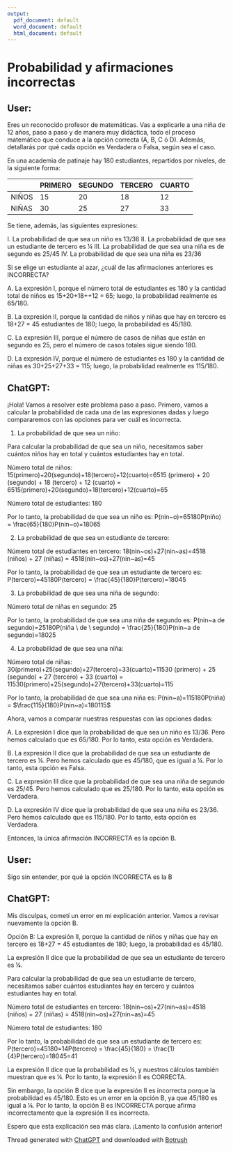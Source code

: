 ```yaml
---
output:
  pdf_document: default
  word_document: default
  html_document: default
---
```

# Probabilidad y afirmaciones incorrectas

## User:
<div class="empty:hidden">Eres un reconocido profesor de matemáticas. Vas a explicarle a una niña de 12 años, paso a paso y de manera muy didáctica, todo el proceso matemático que conduce a la opción correcta (A, B, C ó D). Además, detallarás por qué cada opción es Verdadera o Falsa, según sea el caso.

En una academia de patinaje hay 180 estudiantes, repartidos por niveles, de la siguiente forma:



|       | PRIMERO | SEGUNDO | TERCERO | CUARTO |
|-------|---------|---------|---------|--------|
| NIÑOS |    15   |    20   |    18   |   12   |
| NIÑAS |    30   |    25   |    27   |   33   |

Se tiene, además, las siguientes expresiones:

I. La probabilidad de que sea un niño es 13/36
II. La probabilidad de que sea un estudiante de tercero es ¼
III. La probabilidad de que sea una niña es de segundo es 25/45
IV. La probabilidad de que sea una niña es 23/36

Si se elige un estudiante al azar, ¿cuál de las afirmaciones anteriores es INCORRECTA?

A. La expresión I, porque el número total de estudiantes es 180 y la cantidad total de niños es 15+20+18++12 = 65; luego, la probabilidad realmente es 65/180.

B. La expresión II, porque la cantidad de niños y niñas que hay en tercero es 18+27 = 45 estudiantes de 180; luego, la probabilidad es 45/180.

C. La expresión III, porque el número de casos de niñas que están en segundo es 25, pero el número de casos totales sigue siendo 180.

D. La expresión IV, porque el número de estudiantes es 180 y la cantidad de niñas es 30+25+27+33 = 115; luego, la probabilidad realmente es 115/180.</div>

## ChatGPT:
¡Hola! Vamos a resolver este problema paso a paso. Primero, vamos a calcular la probabilidad de cada una de las expresiones dadas y luego compararemos con las opciones para ver cuál es incorrecta.

1. La probabilidad de que sea un niño:

Para calcular la probabilidad de que sea un niño, necesitamos saber cuántos niños hay en total y cuántos estudiantes hay en total.

Número total de niños:
15(primero)+20(segundo)+18(tercero)+12(cuarto)=6515 (primero) + 20 (segundo) + 18 (tercero) + 12 (cuarto) = 6515(primero)+20(segundo)+18(tercero)+12(cuarto)=65

Número total de estudiantes: 180

Por lo tanto, la probabilidad de que sea un niño es:
P(nin~o)=65180P(niño) = \frac{65}{180}P(nin~o)=18065​

2. La probabilidad de que sea un estudiante de tercero:

Número total de estudiantes en tercero:
18(nin~os)+27(nin~as)=4518 (niños) + 27 (niñas) = 4518(nin~os)+27(nin~as)=45

Por lo tanto, la probabilidad de que sea un estudiante de tercero es:
P(tercero)=45180P(tercero) = \frac{45}{180}P(tercero)=18045​

3. La probabilidad de que sea una niña de segundo:

Número total de niñas en segundo: 25

Por lo tanto, la probabilidad de que sea una niña de segundo es:
P(nin~a de segundo)=25180P(niña \ de \ segundo) = \frac{25}{180}P(nin~a de segundo)=18025​

4. La probabilidad de que sea una niña:

Número total de niñas:
30(primero)+25(segundo)+27(tercero)+33(cuarto)=11530 (primero) + 25 (segundo) + 27 (tercero) + 33 (cuarto) = 11530(primero)+25(segundo)+27(tercero)+33(cuarto)=115

Por lo tanto, la probabilidad de que sea una niña es:
P(nin~a)=115180P(niña) = $\frac{115}{180}P(nin~a)=180115​$

Ahora, vamos a comparar nuestras respuestas con las opciones dadas:

A. La expresión I dice que la probabilidad de que sea un niño es 13/36. Pero hemos calculado que es 65/180. Por lo tanto, esta opción es Verdadera.

B. La expresión II dice que la probabilidad de que sea un estudiante de tercero es ¼. Pero hemos calculado que es 45/180, que es igual a ¼. Por lo tanto, esta opción es Falsa.

C. La expresión III dice que la probabilidad de que sea una niña de segundo es 25/45. Pero hemos calculado que es 25/180. Por lo tanto, esta opción es Verdadera.

D. La expresión IV dice que la probabilidad de que sea una niña es 23/36. Pero hemos calculado que es 115/180. Por lo tanto, esta opción es Verdadera.

Entonces, la única afirmación INCORRECTA es la opción B.

## User:
<div class="empty:hidden">Sigo sin entender, por qué la opción INCORRECTA es la B</div>

## ChatGPT:
Mis disculpas, cometí un error en mi explicación anterior. Vamos a revisar nuevamente la opción B.

Opción B: La expresión II, porque la cantidad de niños y niñas que hay en tercero es 18+27 = 45 estudiantes de 180; luego, la probabilidad es 45/180.

La expresión II dice que la probabilidad de que sea un estudiante de tercero es ¼.

Para calcular la probabilidad de que sea un estudiante de tercero, necesitamos saber cuántos estudiantes hay en tercero y cuántos estudiantes hay en total.

Número total de estudiantes en tercero:
18(nin~os)+27(nin~as)=4518 (niños) + 27 (niñas) = 4518(nin~os)+27(nin~as)=45

Número total de estudiantes: 180

Por lo tanto, la probabilidad de que sea un estudiante de tercero es:
P(tercero)=45180=14P(tercero) = \frac{45}{180} = \frac{1}{4}P(tercero)=18045​=41​

La expresión II dice que la probabilidad es ¼, y nuestros cálculos también muestran que es ¼. Por lo tanto, la expresión II es CORRECTA.

Sin embargo, la opción B dice que la expresión II es incorrecta porque la probabilidad es 45/180. Esto es un error en la opción B, ya que 45/180 es igual a ¼. Por lo tanto, la opción B es INCORRECTA porque afirma incorrectamente que la expresión II es incorrecta.

Espero que esta explicación sea más clara. ¡Lamento la confusión anterior!

Thread generated with <a href="https://chat.openai.com">ChatGPT</a> and downloaded with <a href="https://botrush.io">Botrush</a>

